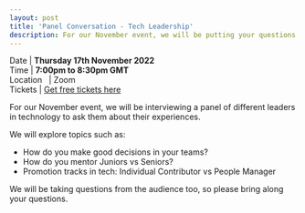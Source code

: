 ```yaml
---
layout: post
title: 'Panel Conversation - Tech Leadership'
description: For our November event, we will be putting your questions to a panel of tech leaders
---
```

Date | **Thursday 17th November 2022** <br>
Time | **7:00pm to 8:30pm GMT**<br>
Location &nbsp; | Zoom <br>
Tickets | [Get free tickets here](https://www.eventbrite.com/e/codecraft-online-tech-leadership-panel-tickets-458736482167)

For our November event, we will be interviewing a panel of different leaders in technology to ask them about their experiences.

We will explore topics such as:

 * How do you make good decisions in your teams?
 * How do you mentor Juniors vs Seniors?
 * Promotion tracks in tech: Individual Contributor vs People Manager

We will be taking questions from the audience too, so please bring along your questions.
